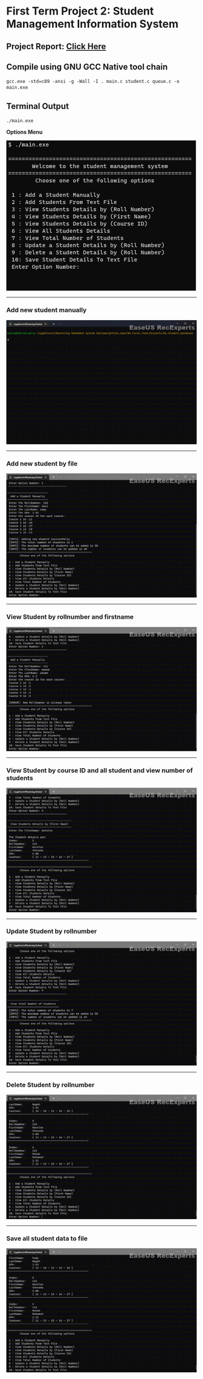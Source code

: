 # **First Term Project 2: Student Management Information System**
## **Project Report**: [**Click Here**](https://drive.google.com/file/d/14cXRDERM0i_FehP0fyAGaCjAIKeFAp_i/view?usp=sharing)

## **Compile using GNU GCC Native tool chain**

```
gcc.exe -std=c89 -ansi -g -Wall -I . main.c student.c queue.c -o main.exe
```

## **Terminal Output**
```
./main.exe
```
**Options Menu**

<img src="/04_First_Term_Projects/02_Student_Database/img/00_MainMenu.jpg" >

---
### Add new student manually
<img src="/04_First_Term_Projects/02_Student_Database/img/gif/01_add_student_manually.gif" >

---
### Add new student by file
<img src="/04_First_Term_Projects/02_Student_Database/img/gif/02_add_student_file.gif" >

---
### View Student by rollnumber and firstname
<img src="/04_First_Term_Projects/02_Student_Database/img/gif/03_04_view_roll_first.gif" >

---
### View Student by course ID and all student and view number of students
<img src="/04_First_Term_Projects/02_Student_Database/img/gif/05_06_07.gif" >

---
### Update Student by rollnumber
<img src="/04_First_Term_Projects/02_Student_Database/img/gif/08.gif" >

---
### Delete Student by rollnumber
<img src="/04_First_Term_Projects/02_Student_Database/img/gif/09.gif" >

---
### Save all student data to file
<img src="/04_First_Term_Projects/02_Student_Database/img/gif/10.gif" >
